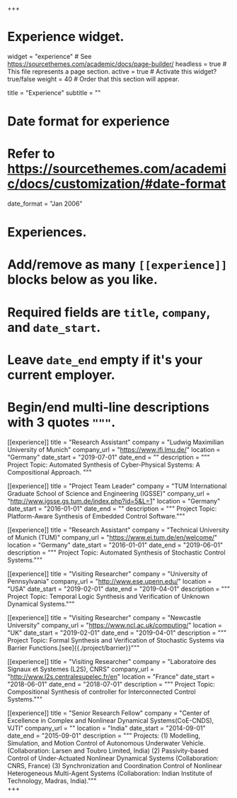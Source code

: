 +++
# Experience widget.
widget = "experience"  # See https://sourcethemes.com/academic/docs/page-builder/
headless = true  # This file represents a page section.
active = true  # Activate this widget? true/false
weight = 40  # Order that this section will appear.

title = "Experience"
subtitle = ""

# Date format for experience
#   Refer to https://sourcethemes.com/academic/docs/customization/#date-format
date_format = "Jan 2006"

# Experiences.
#   Add/remove as many `[[experience]]` blocks below as you like.
#   Required fields are `title`, `company`, and `date_start`.
#   Leave `date_end` empty if it's your current employer.
#   Begin/end multi-line descriptions with 3 quotes `"""`.
[[experience]]
  title = "Research Assistant"
  company = "Ludwig Maximilian University of Munich"
  company_url = "https://www.ifi.lmu.de/"
  location = "Germany"
  date_start = "2019-07-01"
  date_end = ""
  description = """
  Project Topic: Automated Synthesis of Cyber-Physical Systems: A Compositional Approach.
  """

[[experience]]
  title = "Project Team Leader"
  company = "TUM International Graduate School of Science and Engineering (IGSSE)"
  company_url = "http://www.igsse.gs.tum.de/index.php?id=5&L=1"
  location = "Germany"
  date_start = "2016-01-01"
  date_end = ""
  description = """ Project Topic: Platform-Aware Synthesis of Embedded Control Software."""

[[experience]]
  title = "Research Assistant"
  company = "Technical University of Munich (TUM)"
  company_url = "https://www.ei.tum.de/en/welcome/"
  location = "Germany"
  date_start = "2016-01-01"
  date_end = "2019-06-01"
  description = """ Project Topic: Automated Synthesis of Stochastic Control Systems."""
  
[[experience]]
  title = "Visiting Researcher"
  company = "University of Pennsylvania"
  company_url = "http://www.ese.upenn.edu/"
  location = "USA"
  date_start = "2019-02-01"
  date_end = "2019-04-01"
  description = """ Project Topic: Temporal Logic Synthesis and Verification of Unknown Dynamical Systems."""

[[experience]]
  title = "Visiting Researcher"
  company = "Newcastle University"
  company_url = "https://www.ncl.ac.uk/computing/"
  location = "UK"
  date_start = "2019-02-01"
  date_end = "2019-04-01"
  description = """ Project Topic: Formal Synthesis and Verification of Stochastic Systems via Barrier Functions.[see]{{./project/barrier}}"""

[[experience]]
  title = "Visiting Researcher"
  company = "Laboratoire des Signaux et Systemes (L2S), CNRS"
  company_url = "http://www.l2s.centralesupelec.fr/en"
  location = "France"
  date_start = "2018-06-01"
  date_end = "2018-07-01"
  description = """ Project Topic: Compositional Synthesis of controller for Interconnected Control Systems."""

[[experience]]
  title = "Senior Research Fellow"
  company = "Center of Excellence in Complex and Nonlinear Dynamical Systems(CoE-CNDS), VJTI"
  company_url = ""
  location = "India"
  date_start = "2014-09-01"
  date_end = "2015-09-01"
  description = """ Projects:
  (1) Modelling, Simulation, and Motion Control of Autonomous Underwater Vehicle. (Collaboration: Larsen and Toubro Limited, India)
  (2) Passivity-based Control of Under-Actuated Nonlinear Dynamical Systems (Collaboration: CNRS, France)
  (3) Synchronization and Coordination Control of Nonlinear Heterogeneous Multi-Agent Systems (Collaboration: Indian Institute of Technology, Madras, India)."""  
+++
